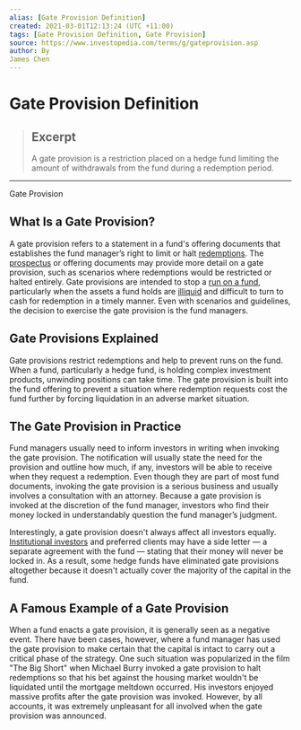 ```yaml
---
alias: [Gate Provision Definition]
created: 2021-03-01T12:13:24 (UTC +11:00)
tags: [Gate Provision Definition, Gate Provision]
source: https://www.investopedia.com/terms/g/gateprovision.asp
author: By
James Chen
---
```


# Gate Provision Definition

> ## Excerpt
> A gate provision is a restriction placed on a hedge fund limiting the amount of withdrawals from the fund during a redemption period.

---

Gate Provision
## What Is a Gate Provision?

A gate provision refers to a statement in a fund's offering documents that establishes the fund manager’s right to limit or halt [redemptions](https://www.investopedia.com/terms/r/redemption.asp). The [prospectus](https://www.investopedia.com/terms/p/prospectus.asp) or offering documents may provide more detail on a gate provision, such as scenarios where redemptions would be restricted or halted entirely. Gate provisions are intended to stop a [run on a fund](https://www.investopedia.com/terms/r/run-on-the-fund.asp), particularly when the assets a fund holds are [illiquid](https://www.investopedia.com/terms/i/illiquid.asp) and difficult to turn to cash for redemption in a timely manner. Even with scenarios and guidelines, the decision to exercise the gate provision is the fund managers.

## Gate Provisions Explained

Gate provisions restrict redemptions and help to prevent runs on the fund. When a fund, particularly a hedge fund, is holding complex investment products, unwinding positions can take time. The gate provision is built into the fund offering to prevent a situation where redemption requests cost the fund further by forcing liquidation in an adverse market situation.

## The Gate Provision in Practice

Fund managers usually need to inform investors in writing when invoking the gate provision. The notification will usually state the need for the provision and outline how much, if any, investors will be able to receive when they request a redemption. Even though they are part of most fund documents, invoking the gate provision is a serious business and usually involves a consultation with an attorney. Because a gate provision is invoked at the discretion of the fund manager, investors who find their money locked in understandably question the fund manager’s judgment.

Interestingly, a gate provision doesn't always affect all investors equally. [Institutional investors](https://www.investopedia.com/terms/i/institutionalinvestor.asp) and preferred clients may have a side letter — a separate agreement with the fund — stating that their money will never be locked in. As a result, some hedge funds have eliminated gate provisions altogether because it doesn't actually cover the majority of the capital in the fund.

## A Famous Example of a Gate Provision

When a fund enacts a gate provision, it is generally seen as a negative event. There have been cases, however, where a fund manager has used the gate provision to make certain that the capital is intact to carry out a critical phase of the strategy. One such situation was popularized in the film "The Big Short" when Michael Burry invoked a gate provision to halt redemptions so that his bet against the housing market wouldn't be liquidated until the mortgage meltdown occurred. His investors enjoyed massive profits after the gate provision was invoked. However, by all accounts, it was extremely unpleasant for all involved when the gate provision was announced.

